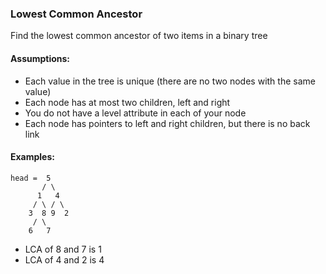 ﻿### Lowest Common Ancestor

Find the lowest common ancestor of two items in a binary tree

#### Assumptions:
- Each value in the tree is unique (there are no two nodes with the same value)
- Each node has at most two children, left and right
- You do not have a level attribute in each of your node
- Each node has pointers to left and right children, but there is no back link

#### Examples:
```
head =  5
       / \
      1   4
     / \ / \
    3  8 9  2
	 / \
	6   7
```
- LCA of 8 and 7 is 1
- LCA of 4 and 2 is 4